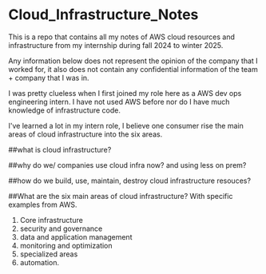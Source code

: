 # Cloud_Infrastructure_Notes
This is a repo that contains all my notes of AWS cloud resources and infrastructure from my internship during fall 2024 to winter 2025. 

Any information below does not represent the opinion of the company that I worked for, it also does not contain any confidential information of the team + company that I was in.


I was pretty clueless when I first joined my role here as a AWS dev ops engineering intern. I have not used AWS before nor do I have much knowledge of infrastructure code.

I've learned a lot in my intern role, I believe one consumer rise the main areas of cloud infrastructure into the six areas.

##what is cloud infrastructure?

##why do we/ companies use cloud infra now? and using less on prem?

##how do we build, use, maintain, destroy cloud infrastructure resouces?

##What are the six main areas of cloud infrastructure? With specific examples from AWS.
1. Core infrastructure
2. security and governance
3. data and application management
4. monitoring and optimization
5. specialized areas
6. automation.



